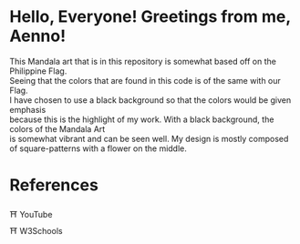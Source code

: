 # Hello, Everyone! Greetings from me, Aenno!

This Mandala art that is in this repository is somewhat based off on the Philippine Flag. <br/>
Seeing that the colors that are found in this code is of the same with our Flag. <br/>
I have chosen to use a black background so that the colors would be given emphasis <br/>
because this is the highlight of my work. With a black background, the colors of the Mandala Art <br/>
is somewhat vibrant and can be seen well. My design is mostly composed of square-patterns with a flower on the middle. <br/>

# References

:shinto_shrine: YouTube <br/>
:shinto_shrine: W3Schools
